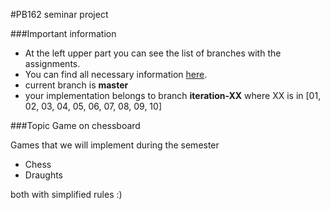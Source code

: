 #PB162 seminar project

###Important information
- At the left upper part you can see the list of branches with the assignments. 
- You can find all necessary information [here](https://gitlab.fi.muni.cz/pb162/pb162-course-info/-/wikis/home).
- current branch is **master**
- your implementation belongs to branch **iteration-XX** where XX is in [01, 02, 03, 04, 05, 06, 07, 08, 09, 10]

###Topic
Game on chessboard

Games that we will implement during the semester
- Chess 
- Draughts

both with simplified rules :)




